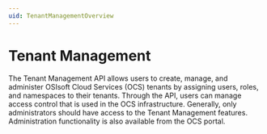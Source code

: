 ```yaml
---
uid: TenantManagementOverview
---
```


# Tenant Management

The Tenant Management API allows users to create, manage, and administer OSIsoft Cloud Services (OCS) tenants by assigning users, roles, and namespaces to their tenants. Through the API, users can manage access control that is used in the OCS infrastructure. Generally, only administrators should have access to the Tenant Management features. Administration functionality is also available from the OCS portal.

